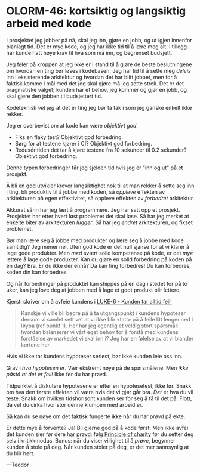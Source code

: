 # OLORM-46: kortsiktig og langsiktig arbeid med kode

I prosjektet jeg jobber på nå, skal jeg inn, gjøre en jobb, og ut igjen innenfor planlagt tid.
Det er mye kode, og jeg har ikke tid til å lære meg alt.
I tillegg har kunde hatt høye krav til hva som må inn, og begrenset budsjett.

Jeg føler på kroppen at jeg ikke er i stand til å gjøre de beste beslutningene om hvordan en ting bør løses i kodebasen.
Jeg har tid til å sette meg _delvis_ inn i eksisterende arkitektur og hvordan det har blitt jobbet, men for å faktisk komme i mål med det jeg skal gjøre må jeg sette strek.
Det er det pragmatiske valget; kunden har et behov, jeg kommer og gjør en jobb, og skal gjøre den jobben til budsjettert tid.

Kodeteknisk _vet jeg_ at det er ting jeg bør ta tak i som jeg ganske enkelt ikke rekker.

Jeg er overbevist om at kode kan være _objektivt god_.

- Fiks en flaky test? Objektivt god forbedring.
- Sørg for at testene kjører i CI? Objektivt god forbedring.
- Redusér tiden det tar å kjøre testene fra 10 sekunder til 0.2 sekunder? Objektivt god forbedring.

Denne typen forbedringer får jeg sjelden tid hvis jeg er "inn og ut" på et prosjekt.

Å bli en god utvikler krever langsiktighet nok til at man rekker å sette seg inn i ting, bli produktiv til å jobbe med koden, så _oppleve_ effekten av arkitekturen på egen effektivitet, så oppleve effekten av _forbedret_ arkitektur.

Akkurat sånn har jeg lært å programmere.
Jeg har satt opp et prosjekt.
Prosjektet har etter hvert løst problemet det skal løse.
Så har jeg merket at enkelte biter av arkitekturen _lugger_.
Så har jeg _endret_ arkitekturen, og fikset problemet.

Bør man lære seg å jobbe med produkter og lære seg å jobbe med kode samtidig?
Jeg mener nei.
Uten god kode er det null sjanse for at vi klarer å lage gode produkter.
Men _med_ svært solid kompetanse på kode, er det _mye_ lettere å lage gode produkter.
Kan du gjøre en solid forbedring på koden på én dag?
Bra.
Er du ikke der ennå?
Da kan ting forbedres!
Du kan forbedres, koden din kan forbedres.

Og når forbedringer på produktet kan shippes på én dag i stedet for på to uker, kan jeg love deg at jobben med å lage et godt produkt blir lettere.

Kjersti skriver om å avfeie kundens i [LUKE-6 - Kunden tar alltid feil!][luke-6]

> Kanskje vi ville bli bedre på å ta utgangspunkt i kundens hypoteser dersom vi
> samlet sett vet at vi ikke blir «tatt» på å feile litt lenger ned i løypa (ref
> punkt 1). Her har jeg egentlig et veldig stort spørsmål: hvordan balanserer vi
> vårt eget behov for å forstå med kundens forståelse av markedet vi skal inn i?
> Jeg har en følelse av at vi blander kortene her.

Hvis vi ikke tar kundens hypoteser seriøst, bør ikke kunden leie oss inn.

Grav i _hva hypotesen er_.
Vær ekstremt nøye på de spørsmålene.
Men _ikke påstå at det er feil!_
Ikke før du har prøvd.

Tidpunktet å diskutere hypotesene er etter en hypotesetest, ikke før.
Snakk om hva den første effekten vil være hvis det vi gjør går bra.
_Det_ er hva du vil teste.
Snakk om hvilken tidshorisont kunden ser for seg å få til det på.
Flott, da vet du cirka hvor stor denne klumpen med arbeid er.

Så kan du se nøye om det faktisk fungerte ikke når du har prøvd på ekte.

Er dette mye å forvente?
Ja!
Bli gjerne god på å kode først.
Men ikke avfei det kunden sier før dere har prøvd: følg [Principle of charity] før du setter deg selv i kritikkmodus.
Bonus: når du viser villighet til å _prøve_, begynner kunden å stole på deg.
Når kunden stoler på deg, er det mer sannsynlig at du blir hørt.

[luke-6]: https://mikrobloggeriet.no/luke/luke-6/
[Principle of charity]: https://en.m.wikipedia.org/wiki/Principle_of_charity

—Teodor
